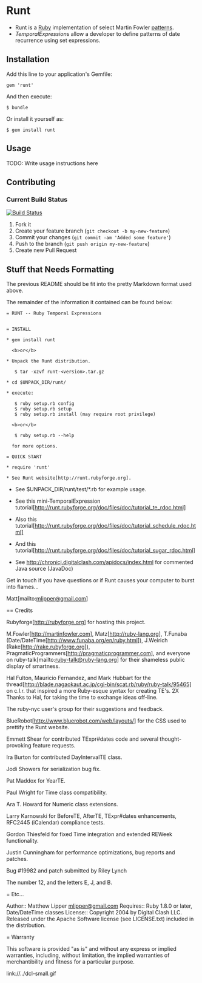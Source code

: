 # Runt

* Runt is a [Ruby][0] implementation of select Martin Fowler [patterns][1].
* <em>TemporalExpression</em>s allow a developer to define patterns of date recurrence using set expressions.

[0]: http://www.ruby-lang.org/en/
[1]: http://www.martinfowler.com/articles

## Installation

Add this line to your application's Gemfile:

    gem 'runt'

And then execute:

    $ bundle

Or install it yourself as:

    $ gem install runt


## Usage

TODO: Write usage instructions here


## Contributing

### Current Build Status

[![Build Status](https://secure.travis-ci.org/craigw/runt.png)](http://travis-ci.org/craigw/runt)

1. Fork it
2. Create your feature branch (`git checkout -b my-new-feature`)
3. Commit your changes (`git commit -am 'Added some feature'`)
4. Push to the branch (`git push origin my-new-feature`)
5. Create new Pull Request


## Stuff that Needs Formatting

The previous README should be fit into the pretty Markdown format used above.

The remainder of the information it contained can be found below:

    = RUNT -- Ruby Temporal Expressions


    = INSTALL

    * gem install runt

      <b>or</b>

    * Unpack the Runt distribution.

       $ tar -xzvf runt-<version>.tar.gz

    * cd $UNPACK_DIR/runt/

    * execute:

       $ ruby setup.rb config
       $ ruby setup.rb setup
       $ ruby setup.rb install (may require root privilege)

      <b>or</b>

       $ ruby setup.rb --help

      for more options.

    = QUICK START

    * require 'runt'

    * See Runt website[http://runt.rubyforge.org].

* See $UNPACK_DIR/runt/test/*.rb for example usage.

* See this mini-TemporalExpression tutorial[http://runt.rubyforge.org/doc/files/doc/tutorial_te_rdoc.html]
* Also this tutorial[http://runt.rubyforge.org/doc/files/doc/tutorial_schedule_rdoc.html]
* And this tutorial[http://runt.rubyforge.org/doc/files/doc/tutorial_sugar_rdoc.html]

* See http://chronicj.digitalclash.com/apidocs/index.html for commented Java source (JavaDoc)

Get in touch if you have questions or if Runt causes your computer to burst into flames...

Matt[mailto:mlipper@gmail.com]

== Credits

Rubyforge[http://rubyforge.org] for hosting this project.

M.Fowler[http://martinfowler.com], Matz[http://ruby-lang.org],
T.Funaba (Date/DateTime[http://www.funaba.org/en/ruby.html]),
J.Weirich (Rake[http://rake.rubyforge.org]),
PragmaticProgrammers[http://pragmaticprogrammer.com], and everyone on
ruby-talk[mailto:ruby-talk@ruby-lang.org] for their shameless public display
of smartness.

Hal Fulton, Mauricio Fernandez, and Mark Hubbart for the
thread[http://blade.nagaokaut.ac.jp/cgi-bin/scat.rb/ruby/ruby-talk/95465] on c.l.r.
that inspired a more Ruby-esque syntax for creating TE's. 2X Thanks to Hal, for
taking the time to exchange ideas off-line.

The ruby-nyc user's group for their suggestions and feedback.

BlueRobot[http://www.bluerobot.com/web/layouts/] for the CSS used to prettify the Runt website.

Emmett Shear for contributed TExpr#dates code and several thought-provoking feature requests.

Ira Burton for contributed DayIntervalTE class.

Jodi Showers for serialization bug fix.

Pat Maddox for YearTE.

Paul Wright for Time class compatibility.

Ara T. Howard for Numeric class extensions.

Larry Karnowski for BeforeTE, AfterTE, TExpr#dates enhancements, RFC2445 (iCalendar) compliance tests.

Gordon Thiesfeld for fixed Time integration and extended REWeek functionality.

Justin Cunningham for performance optimizations, bug reports and patches.

Bug #19982 and patch submitted by Riley Lynch

The number 12, and the letters E, J, and B.

= Etc...

Author::   Matthew Lipper <mlipper@gmail.com>
Requires:: Ruby 1.8.0 or later, Date/DateTime classes
License::  Copyright 2004 by Digital Clash LLC.
           Released under the Apache Software license (see LICENSE.txt)
           included in the distribution.

= Warranty

This software is provided "as is" and without any express or
implied warranties, including, without limitation, the implied
warranties of merchantibility and fitness for a particular
purpose.

link://../dcl-small.gif

